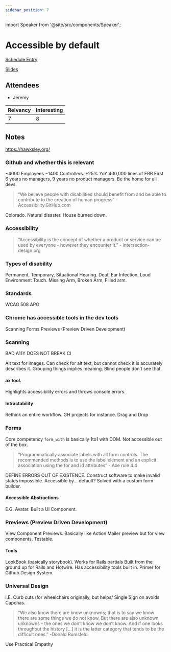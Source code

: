 ```yaml
---
sidebar_position: 7
---
```


import Speaker from '@site/src/components/Speaker';

# Accessible by default

<Speaker
  name='Joel Hawksley'
  position='Staff Engineer at GitHub'
  imageUrl='https://sessionize.com/image/9741-400o400o2-HBQvHkWcun2QZpgLcPHSjA.jpg'
/>

[Schedule Entry](https://railsconf2023.sessionize.com/session/446700)

[Slides](https://hawksley.org/2023/04/21/accessible-by-default.html)

## Attendees
* Jeremy

| Relvancy    | Interesting |
| ----------- | ----------- |
| 7           | 8           |

## Notes

https://hawksley.org/

### Github and whether this is relevant
~4000 Employees
~1400 Controllers. +25% YoY
400,000 lines of ERB
First 6 years no managers,
9 years no product managers.
Be the home for all devs.
> “We believe people with disabilities should benefit from and be able to contribute to the creation of human progress” - Accessibility.GitHub.com

Colorado. Natural disaster. House burned down.

### Accessibility
> “Accessibility is the concept of whether a product or service can be used by everyone - however they encounter it.” - intersection-design.org

### Types of disability
Permanent, Temporary, Situational
Hearing. Deaf, Ear Infection, Loud Environment
Touch. Missing Arm, Broken Arm, Filled arm.

### Standards
WCAG
508
APG

### Chrome has accessible tools in the dev tools

Scanning Forms Previews (Preview Driven Development)

### Scanning
BAD A11Y DOES NOT BREAK CI

Alt text for images. Can check for alt text, but cannot check it is accurately describes it.
Grouping things implies meaning. Blind people don’t see that.
#### ax tool.
Highlights accessibility errors and throws console errors.

#### Intractability
Rethink an entire workflow. GH projects for instance. Drag and Drop

### Forms
Core competency
`form_with` is basically 1to1 with DOM. Not accessible out of the box.

> “Programmatically associate labels with all form controls. The recommended methods is to use the label element and an explicit association using the for and id attributes” - Axe rule 4.4

DEFINE ERRORS OUT OF EXISTENCE. Construct software to make invalid states impossible.
Accessible by… default? Solved with a custom form builder.

#### Accessible Abstractions
E.G. Avatar.
Built a UI Component.

### Previews (Preview Driven Development)
View Component Previews.
Basically like Action Mailer preview but for view components.
Testable.

#### Tools
LookBook (basically storybook). Works for Rails partials
	Built from the ground up for Rails and Hotwire.
	Has accessibility tools built in.
Primer for Github Design System.

### Universal Design
I.E. Curb cuts (for wheelchairs originally, but helps/
Single Sign on avoids Capchas.

> “We also know there are know unknowns; that is to say we know there are some things we do not know. But there are also unknown unknowns - the ones we don’t know we don’t know. And if one looks throughout the history […] it is the latter category that tends to be the difficult ones.” -Donald Rumsfeld

Use Practical Empathy
